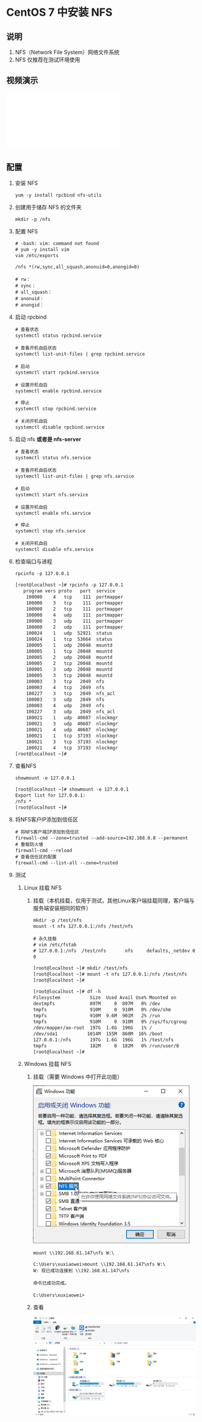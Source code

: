 # CentOS 7 中安装 NFS

## 说明

1. NFS（Network File System）网络文件系统
2. NFS 仅推荐在测试环境使用

## 视频演示

<iframe src="//player.bilibili.com/player.html?aid=610560153&bvid=BV1584y1P7sg&cid=1042154424&page=1" scrolling="no" border="0" frameborder="no" framespacing="0" allowfullscreen="true"></iframe>

## 配置

1. 安装 NFS

    ```shell
    yum -y install rpcbind nfs-utils
    ```

2. 创建用于储存 NFS 的文件夹

    ```shell
    mkdir -p /nfs
    ```

3. 配置 NFS

    ```shell
    # -bash: vim: command not found
    # yum -y install vim
    vim /etc/exports
    ```

    ```shell
    /nfs *(rw,sync,all_squash,anonuid=0,anongid=0)
    
    # rw：
    # sync：
    # all_squash：
    # anonuid：
    # anongid：
    ```

4. 启动 rpcbind

    ```shell
    # 查看状态
    systemctl status rpcbind.service
    
    # 查看开机自启状态
    systemctl list-unit-files | grep rpcbind.service
    
    # 启动
    systemctl start rpcbind.service
    
    # 设置开机自启
    systemctl enable rpcbind.service
    ```

    ```shell
    # 停止
    systemctl stop rpcbind.service
    
    # 关闭开机自启
    systemctl disable rpcbind.service
    ```

5. 启动 nfs **或者是 nfs-server**

    ```shell
    # 查看状态
    systemctl status nfs.service
    
    # 查看开机自启状态
    systemctl list-unit-files | grep nfs.service
    
    # 启动
    systemctl start nfs.service
    
    # 设置开机自启
    systemctl enable nfs.service
    ```

    ```shell
    # 停止
    systemctl stop nfs.service
    
    # 关闭开机自启
    systemctl disable nfs.service
    ```

6. 检查端口与进程

    ```shell
    rpcinfo -p 127.0.0.1
    ```

    ```shell
    [root@localhost ~]# rpcinfo -p 127.0.0.1
       program vers proto   port  service
        100000    4   tcp    111  portmapper
        100000    3   tcp    111  portmapper
        100000    2   tcp    111  portmapper
        100000    4   udp    111  portmapper
        100000    3   udp    111  portmapper
        100000    2   udp    111  portmapper
        100024    1   udp  52921  status
        100024    1   tcp  53664  status
        100005    1   udp  20048  mountd
        100005    1   tcp  20048  mountd
        100005    2   udp  20048  mountd
        100005    2   tcp  20048  mountd
        100005    3   udp  20048  mountd
        100005    3   tcp  20048  mountd
        100003    3   tcp   2049  nfs
        100003    4   tcp   2049  nfs
        100227    3   tcp   2049  nfs_acl
        100003    3   udp   2049  nfs
        100003    4   udp   2049  nfs
        100227    3   udp   2049  nfs_acl
        100021    1   udp  40687  nlockmgr
        100021    3   udp  40687  nlockmgr
        100021    4   udp  40687  nlockmgr
        100021    1   tcp  37193  nlockmgr
        100021    3   tcp  37193  nlockmgr
        100021    4   tcp  37193  nlockmgr
    [root@localhost ~]# 
    ```

7. 查看NFS

    ```shell
    showmount -e 127.0.0.1
    ```

    ```shell
    [root@localhost ~]# showmount -e 127.0.0.1
    Export list for 127.0.0.1:
    /nfs *
    [root@localhost ~]# 
    ```

8. 将NFS客户IP添加到信任区

    ```shell
    # 将NFS客户端IP添加到信任区
    firewall-cmd --zone=trusted --add-source=192.168.0.8 --permanent
    # 重载防火墙
    firewall-cmd --reload
    # 查看信任区的配置
    firewall-cmd --list-all --zone=trusted
    ```

9. 测试
    1. Linux 挂载 NFS
        1. 挂载（本机挂载，仅用于测试，其他Linux客户端挂载同理，客户端与服务端安装相同的软件）

            ```shell
            mkdir -p /test/nfs
            mount -t nfs 127.0.0.1:/nfs /test/nfs
            
            # 永久挂载
            # vim /etc/fstab
            # 127.0.0.1:/nfs  /test/nfs       nfs     defaults,_netdev 0 0
            ```

            ```shell
            [root@localhost ~]# mkdir /test/nfs
            [root@localhost ~]# mount -t nfs 127.0.0.1:/nfs /test/nfs
            [root@localhost ~]#
            ```

            ```shell
            [root@localhost ~]# df -h
            Filesystem           Size  Used Avail Use% Mounted on
            devtmpfs             897M     0  897M   0% /dev
            tmpfs                910M     0  910M   0% /dev/shm
            tmpfs                910M  9.6M  901M   2% /run
            tmpfs                910M     0  910M   0% /sys/fs/cgroup
            /dev/mapper/ao-root  197G  1.6G  196G   1% /
            /dev/sda1           1014M  155M  860M  16% /boot
            127.0.0.1:/nfs       197G  1.6G  196G   1% /test/nfs
            tmpfs                182M     0  182M   0% /run/user/0
            [root@localhost ~]# 
            ```

    2. Windows 挂载 NFS
        1. 挂载（需要 Windows 中打开此功能）

           ![image.png](static/centos-7-nfs-install-1.png)

            ```shell
            mount \\192.168.61.147\nfs W:\
            ```

            ```shell
            C:\Users\xuxiaowei>mount \\192.168.61.147\nfs W:\
            W: 现已成功连接到 \\192.168.61.147\nfs
                    
            命令已成功完成。
                    
            C:\Users\xuxiaowei>
            ```

        2. 查看

           ![image.png](static/centos-7-nfs-install-2.png)
